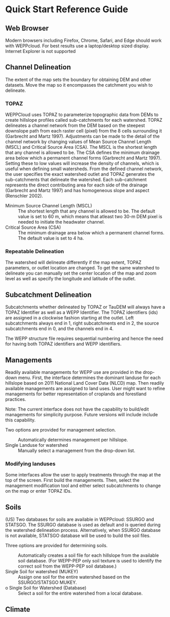 # Quick Start Reference Guide

## Web Browser

Modern browsers including Firefox, Chrome, Safari, and Edge should work with WEPPcloud. For best results use a laptop/desktop sized display. Internet Explorer is not supported

## Channel Delineation

The extent of the map sets the boundary for obtaining DEM and other datasets. Move the map so it encompasses the catchment you wish to delineate.

### TOPAZ

WEPPCloud uses TOPAZ to parameterize topographic data from DEMs to create hillslope profiles called sub-catchments for each watershed. TOPAZ delineates a channel network from the DEM based on the steepest downslope path from each raster cell (pixel) from the 8 cells surrounding it (Garbrecht and Martz 1997). Adjustments can be made to the detail of the channel network by changing values of Mean Source Channel Length (MSCL) and Critical Source Area (CSA). The MSCL is the shortest length that any channel is allowed to be. The CSA defines the minimum drainage area below which a permanent channel forms (Garbrecht and Martz 1997). Setting these to low values will increase the density of channels, which is useful when defining small watersheds. From the defined channel network, the user specifies the exact watershed outlet and TOPAZ generates the sub-catchments that delineate the watershed. Each sub-catchment represents the direct contributing area for each side of the drainage (Garbrecht and Martz 1997) and has homogeneous slope and aspect (Renschler 2002).

<dl>
<dt>Minimum Source Channel Length (MSCL)</dt>
<dd>The shortest length that any channel is allowed to be. The default value is set to 60 m, which means that atleast two 30-m DEM pixel is needed to initiate the headwater channel.</dd>
<dt>Critical Source Area (CSA)</dt>
<dd>The minimum drainage area below which a permanent channel forms. The default value is set to 4 ha.</dd>
</dl>

### Repeatable Delineation

The watershed will delineate differently if the map extent, TOPAZ parameters, or outlet location are changed. To get the same watershed to delineate you can manually set the center location of the map and zoom level as well as specify the longitude and latitude of the outlet.

## Subcatchment Delineation

Subcatchments whether delineated by TOPAZ or TauDEM will always have a TOPAZ Identifier as well as a WEPP Identifier. The TOPAZ identifiers (ids) are assigned in a clockwise fashion starting at the outlet. Left subcatchments always end in 1, right subcatchments end in 2, the source subcatchments end in 0, and the channels end in 4.

The WEPP structure file requires sequential numbering and hence the need for having both TOPAZ identifiers and WEPP identifiers.

## Managements

Readily available managements for WEPP use are provided in the drop-down menu. First, the interface determines the dominant landuse for each hillslope based on 2011 National Land Cover Data (NLCD) map. Then readily available managements are assigned to land uses. User might want to refine managements for better representation of croplands and forestland practices. 

Note: The current interface does not have the capability to build/edit managements for simplicity purpose. Future versions will include include this capability.

Two options are provided for management selection.
<dl>
<dtDetermine by hillslope</dt>
<dd>Automatically determines management per hillslope.</dd>
<dt>Single Landuse for watershed</dt>
<dd>Manually select a management from the drop-down list.</dd>
</dl>

### Modifying landuses

Some interfaces allow the user to apply treatments through the map at the top of the screen. First build the managements. Then, select the management modification tool and either select subcatchments to change on the map or enter TOPAZ IDs.

## Soils

(US) Two databases for soils are available in WEPPcloud: SSURGO and STATSGO. The SSURGO database is used as default and is queried during the watershed delineation process. Alternatively, when SSURGO database is not available, STATSGO database will be used to build the soil files. 

Three options are provided for determining soils.
<dl>
<dtDetermine by hillslope</dt>
<dd>Automatically creates a soil file for each hillslope from the available soil database. (For WEPP-PEP only soil texture is used to identify the correct soil from the WEPP-PEP soil database.)</dd>
<dt>Single Soil for watershed (MUKEY)</dt>
<dd>Assign one soil for the entire watershed based on the SSURGO/STATSGO MUKEY.</dd>
<dt>o	Single Soil for Watershed (Database)</dt>
<dd>Select a soil for the entire watershed from a local database.</dd>
</dl>

## Climate
